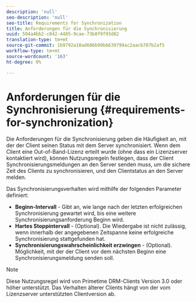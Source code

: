 ```yaml
---
description: 'null'
seo-description: 'null'
seo-title: Requirements for Synchronization
title: Anforderungen für die Synchronisierung
uuid: 594a4bb2-c042-4485-9cae-73b8f9f93d82
translation-type: tm+mt
source-git-commit: 1b9792a10ad606b99b6639799ac2aacb707b2af5
workflow-type: tm+mt
source-wordcount: '163'
ht-degree: 0%

---
```



# Anforderungen für die Synchronisierung {#requirements-for-synchronization}

Die Anforderungen für die Synchronisierung geben die Häufigkeit an, mit der der Client seinen Status mit dem Server synchronisiert. Wenn dem Client eine Out-of-Band-Lizenz erteilt wurde (ohne dass ein Lizenzserver kontaktiert wird), können Nutzungsregeln festlegen, dass der Client Synchronisierungsmeldungen an den Server senden muss, um die sichere Zeit des Clients zu synchronisieren, und den Clientstatus an den Server melden.

Das Synchronisierungsverhalten wird mithilfe der folgenden Parameter definiert:

* **Beginn-Intervall** - Gibt an, wie lange nach der letzten erfolgreichen Synchronisierung gewartet wird, bis eine weitere Synchronisierungsanforderung Beginn wird.
* **Hartes Stoppintervall** - (Optional). Die Wiedergabe ist nicht zulässig, wenn innerhalb der angegebenen Zeitspanne keine erfolgreiche Synchronisierung stattgefunden hat.
* **Synchronisierungswahrscheinlichkeit erzwingen** - (Optional). Möglichkeit, mit der der Client vor dem nächsten Beginn eine Synchronisierungsmeldung senden soll.

>[!NOTE]
>
>Diese Nutzungsregel wird von Primetime DRM-Clients Version 3.0 oder höher unterstützt. Das Verhalten älterer Clients hängt von der vom Lizenzserver unterstützten Clientversion ab.

